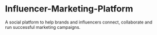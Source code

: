 # Influencer-Marketing-Platform
A social platform to help brands and influencers connect, collaborate and run successful marketing campaigns.
